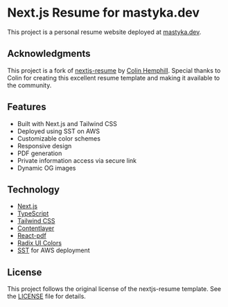 # Next.js Resume for mastyka.dev

This project is a personal resume website deployed at [mastyka.dev](https://mastyka.dev). 

## Acknowledgments

This project is a fork of [nextjs-resume](https://github.com/colinhemphill/nextjs-resume) by [Colin Hemphill](https://github.com/colinhemphill). Special thanks to Colin for creating this excellent resume template and making it available to the community.

## Features

- Built with Next.js and Tailwind CSS
- Deployed using SST on AWS
- Customizable color schemes
- Responsive design
- PDF generation
- Private information access via secure link
- Dynamic OG images

## Technology

- [Next.js](https://nextjs.org)
- [TypeScript](https://www.typescriptlang.org/)
- [Tailwind CSS](https://tailwindcss.com/)
- [Contentlayer](https://www.contentlayer.dev/)
- [React-pdf](https://react-pdf.org/)
- [Radix UI Colors](https://www.radix-ui.com/colors)
- [SST](https://sst.dev/) for AWS deployment

## License

This project follows the original license of the nextjs-resume template. See the [LICENSE](/LICENSE.md) file for details.
